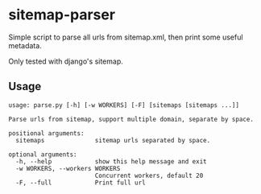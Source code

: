 # sitemap-parser

Simple script to parse all urls from sitemap.xml, then print some useful metadata.

Only tested with django's sitemap.

## Usage

```
usage: parse.py [-h] [-w WORKERS] [-F] [sitemaps [sitemaps ...]]

Parse urls from sitemap, support multiple domain, separate by space.

positional arguments:
  sitemaps              sitemap urls separated by space.

optional arguments:
  -h, --help            show this help message and exit
  -w WORKERS, --workers WORKERS
                        Concurrent workers, default 20
  -F, --full            Print full url
```